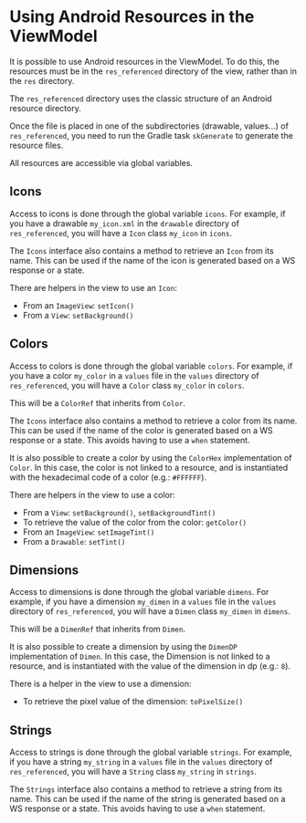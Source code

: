 # Using Android Resources in the ViewModel

It is possible to use Android resources in the ViewModel. To do this, the resources must be in the `res_referenced` directory of the view, rather than in the `res` directory.

The `res_referenced` directory uses the classic structure of an Android resource directory.

Once the file is placed in one of the subdirectories (drawable, values...) of `res_referenced`, you need to run the Gradle task `skGenerate` to generate the resource files.

All resources are accessible via global variables.

## Icons

Access to icons is done through the global variable `icons`. For example, if you have a drawable `my_icon.xml` in the `drawable` directory of `res_referenced`, you will have a `Icon` class `my_icon` in `icons`.

The `Icons` interface also contains a method to retrieve an `Icon` from its name. This can be used if the name of the icon is generated based on a WS response or a state.

There are helpers in the view to use an `Icon`:

* From an `ImageView`: `setIcon()`
* From a `View`: `setBackground()`

## Colors

Access to colors is done through the global variable `colors`. For example, if you have a color `my_color` in a `values` file in the `values` directory of `res_referenced`, you will have a `Color` class `my_color` in `colors`.

This will be a `ColorRef` that inherits from `Color`.

The `Icons` interface also contains a method to retrieve a color from its name. This can be used if the name of the color is generated based on a WS response or a state. This avoids having to use a `when` statement.

It is also possible to create a color by using the `ColorHex` implementation of `Color`. In this case, the color is not linked to a resource, and is instantiated with the hexadecimal code of a color (e.g.: `#FFFFFF`).


There are helpers in the view to use a color:

* From a `View`: `setBackground()`, `setBackgroundTint()`
* To retrieve the value of the color from the color: `getColor()`
* From an `ImageView`: `setImageTint()`
* From a `Drawable`: `setTint()`

## Dimensions

Access to dimensions is done through the global variable `dimens`. For example, if you have a dimension `my_dimen` in a `values` file in the `values` directory of `res_referenced`, you will have a `Dimen` class `my_dimen` in `dimens`.

This will be a `DimenRef` that inherits from `Dimen`.

It is also possible to create a dimension by using the `DimenDP` implementation of `Dimen`. In this case, the Dimension is not linked to a resource, and is instantiated with the value of the dimension in dp (e.g.: `8`).


There is a helper in the view to use a dimension:

* To retrieve the pixel value of the dimension: `toPixelSize()`

## Strings

Access to strings is done through the global variable `strings`. For example, if you have a string `my_string` in a `values` file in the `values` directory of `res_referenced`, you will have a `String` class `my_string` in `strings`.

The `Strings` interface also contains a method to retrieve a string from its name. This can be used if the name of the string is generated based on a WS response or a state. This avoids having to use a `when` statement.